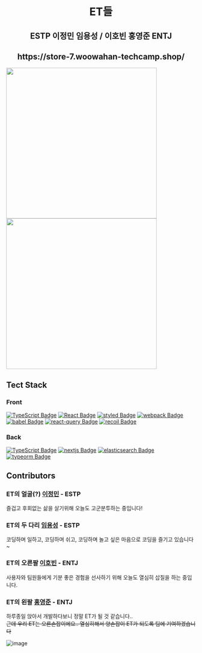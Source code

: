 <h1 align='center'>ET들</h1>
<h2 align='center'>ESTP 이정민 임용성 / 이호빈 홍영준 ENTJ</h2>
<h2 align='center'>https://store-7.woowahan-techcamp.shop/</h2>

<div>
  <img width='400' src='https://user-images.githubusercontent.com/50590192/129288074-c4d4989d-6571-4ced-ac90-7bb85ab85f13.png' />
  <img width='400' src='https://user-images.githubusercontent.com/50590192/129291909-936e20a5-f705-488a-9c92-6df511bd2942.png' />
</div>

## Tect Stack

### Front

[![TypeScript Badge](https://img.shields.io/badge/Typescript-235A97?style=flat-square&logo=Typescript&logoColor=white)]()
[![React Badge](https://img.shields.io/badge/React-61DAFB?style=flat-square&logo=React&logoColor=white)]()
[![styled Badge](https://img.shields.io/badge/Styled-DB7093?style=flat-square&logo=styled-components&logoColor=white)]()
[![webpack Badge](https://img.shields.io/badge/webpack-8DD6F9?style=flat-square&logo=webpack&logoColor=white)]()
[![babel Badge](https://img.shields.io/badge/babel-F9DC3E?style=flat-square&logo=babel&logoColor=black)]()
[![react-query Badge](https://img.shields.io/badge/reactQuery-000?style=flat-square&logo=recoil&logoColor=white)]()
[![recoil Badge](https://img.shields.io/badge/recoil-000?style=flat-square&logo=recoil&logoColor=white)]()

### Back

[![TypeScript Badge](https://img.shields.io/badge/Typescript-235A97?style=flat-square&logo=Typescript&logoColor=white)]()
[![nextjs Badge](https://img.shields.io/badge/NestJS-E0234E?style=flat-square&logo=nestjs&logoColor=white)]()
[![elasticsearch Badge](https://img.shields.io/badge/elasticsearch-005571?style=flat-square&logo=elasticsearch&logoColor=white)]()
[![typeorm Badge](https://img.shields.io/badge/typeorm-000?style=flat-square&logo=typeorm&logoColor=white)]()


## Contributors

### ET의 얼굴(?) [이정민](https://github.com/danmin20) - ESTP
즐겁고 후회없는 삶을 살기위해 오늘도 고군분투하는 중입니다!

### ET의 두 다리 [임용성](https://github.com/LeagueLugas) - ESTP
코딩하며 일하고, 코딩하며 쉬고, 코딩하며 놀고 싶은 마음으로 코딩을 즐기고 있습니다~

### ET의 오른팔 [이호빈](https://github.com/HobinLee) - ENTJ
사용자와 팀원들에게 기분 좋은 경험을 선사하기 위해 오늘도 열심히 삽질을 하는 중입니다.

### ET의 왼팔 [홍영준](https://github.com/jjunyjjuny) - ENTJ
하루종일 앉아서 개발하다보니 정말 ET가 될 것 같습니다..  
~~근데 우리 ET는 오른손잡이에요.. 열심히해서 양손잡이 ET가 되도록 팀에 기여하겠습니다~~


![image](https://user-images.githubusercontent.com/50590192/129292862-2f056d36-b992-42e2-a569-c6693a7ef8cf.png)
